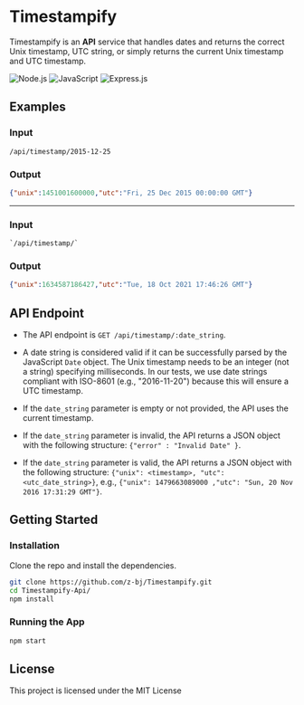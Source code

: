 # Timestampify

Timestampify is an **API** service that handles dates and returns the correct Unix timestamp, UTC string, or simply returns the current Unix timestamp and UTC timestamp.

![Node.js](https://img.shields.io/badge/Node.js-43853D?style=for-the-badge&logo=node.js&logoColor=white) ![JavaScript](https://img.shields.io/badge/JavaScript-F7DF1E?style=for-the-badge&logo=javascript&logoColor=black) ![Express.js](https://img.shields.io/badge/Express.js-404D59?style=for-the-badge)

## Examples

### Input 

``` url
/api/timestamp/2015-12-25
```

### Output

``` json
{"unix":1451001600000,"utc":"Fri, 25 Dec 2015 00:00:00 GMT"}
```

<hr>

### Input

``` url
`/api/timestamp/` 
```

### Output

``` json
{"unix":1634587186427,"utc":"Tue, 18 Oct 2021 17:46:26 GMT"}
```



## API Endpoint

- The API endpoint is `GET /api/timestamp/:date_string`.

- A date string is considered valid if it can be successfully parsed by the JavaScript `Date` object. The Unix timestamp needs to be an integer (not a string) specifying milliseconds. In our tests, we use date strings compliant with ISO-8601 (e.g., "2016-11-20") because this will ensure a UTC timestamp.

- If the `date_string` parameter is empty or not provided, the API uses the current timestamp.

- If the `date_string` parameter is invalid, the API returns a JSON object with the following structure: `{"error" : "Invalid Date" }`.

- If the `date_string` parameter is valid, the API returns a JSON object with the following structure: `{"unix": <timestamp>, "utc": <utc_date_string>}`,
   e.g., `{"unix": 1479663089000 ,"utc": "Sun, 20 Nov 2016 17:31:29 GMT"}`.



## Getting Started

### Installation

Clone the repo and install the dependencies.

``` bash
git clone https://github.com/z-bj/Timestampify.git
cd Timestampify-Api/
npm install
```



### Running the App

``` bash
npm start
```
## License

This project is licensed under the MIT License
